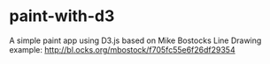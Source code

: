 # paint-with-d3 

A simple paint app using D3.js based on Mike Bostocks Line Drawing example: http://bl.ocks.org/mbostock/f705fc55e6f26df29354 
